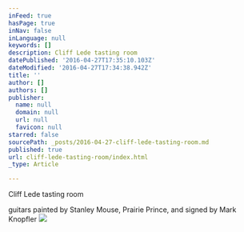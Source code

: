 ```yaml
---
inFeed: true
hasPage: true
inNav: false
inLanguage: null
keywords: []
description: Cliff Lede tasting room
datePublished: '2016-04-27T17:35:10.103Z'
dateModified: '2016-04-27T17:34:38.942Z'
title: ''
author: []
authors: []
publisher:
  name: null
  domain: null
  url: null
  favicon: null
starred: false
sourcePath: _posts/2016-04-27-cliff-lede-tasting-room.md
published: true
url: cliff-lede-tasting-room/index.html
_type: Article

---
```

Cliff Lede tasting room

guitars painted by Stanley Mouse, Prairie Prince, and signed by Mark Knopfler
![](https://the-grid-user-content.s3-us-west-2.amazonaws.com/bc84d105-0ae3-4aca-b74b-13f407d195bc.jpg)